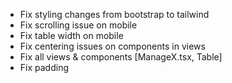 - Fix styling changes from bootstrap to tailwind
- Fix scrolling issue on mobile
- Fix table width on mobile
- Fix centering issues on components in views
- Fix all views & components [ManageX.tsx, Table]
- Fix padding